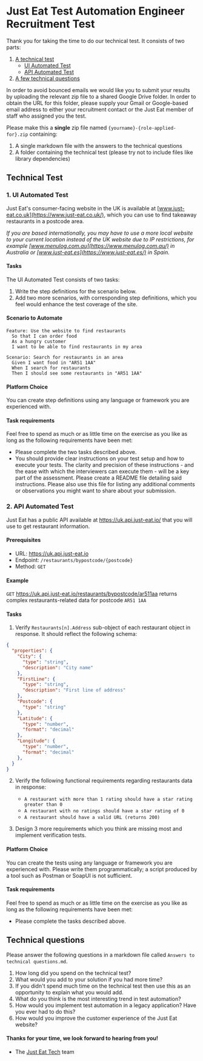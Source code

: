 # Just Eat Test Automation Engineer Recruitment Test

Thank you for taking the time to do our technical test. It consists of two parts:

1. [A technical test](#technical-test)
   - [UI Automated Test](#1-ui-automated-test)
   - [API Automated Test](#2-api-automated-test)
2. [A few technical questions](#technical-questions)

In order to avoid bounced emails we would like you to submit your results by uploading the relevant zip file to a shared Google Drive folder. In order to obtain the URL for this folder, please supply your Gmail or Google-based email address to either your recruitment contact or the Just Eat member of staff who assigned you the test.

Please make this a **single** zip file named `{yourname}-{role-applied-for}.zip` containing:

  1. A single markdown file with the answers to the technical questions
  1. A folder containing the technical test (please try not to include files like library dependencies)

## Technical Test

### 1. UI Automated Test

Just Eat's consumer-facing website in the UK is available at [www.just-eat.co.uk](https://www.just-eat.co.uk/), which you can use to find takeaway restaurants in a postcode area.

_If you are based internationally, you may have to use a more local website to your current location instead of the UK website due to IP restrictions, for example [www.menulog.com.au](https://www.menulog.com.au/) in Australia or [www.just-eat.es](https://www.just-eat.es/) in Spain._

#### Tasks
The UI Automated Test consists of two tasks:

  1. Write the step definitions for the scenario below.
  1. Add two more scenarios, with corresponding step definitions, which you feel would enhance the test coverage of the site.

#### Scenario to Automate

```gherkin
Feature: Use the website to find restaurants
  So that I can order food
  As a hungry customer
  I want to be able to find restaurants in my area

Scenario: Search for restaurants in an area
  Given I want food in "AR51 1AA"
  When I search for restaurants
  Then I should see some restaurants in "AR51 1AA"
```

#### Platform Choice

You can create step definitions using any language or framework you are experienced with.

#### Task requirements

Feel free to spend as much or as little time on the exercise as you like as long as the following requirements have been met:

- Please complete the two tasks described above.
- You should provide clear instructions on your test setup and how to execute your tests. The clarity and precision of these instructions - and the ease with which the interviewers can execute them - will be a key part of the assessment. Please create a README file detailing said instructions. Please also use this file for listing any additional comments or observations you might want to share about your submission.

### 2. API Automated Test

Just Eat has a public API available at <https://uk.api.just-eat.io/> that you will use to get restaurant information.

#### Prerequisites

- URL: <https://uk.api.just-eat.io>
- Endpoint: `/restaurants/bypostcode/{postcode}`
- Method: `GET`

#### Example

`GET` <https://uk.api.just-eat.io/restaurants/bypostcode/ar511aa> returns complex restaurants-related data for postcode `AR51 1AA`

#### Tasks

1. Verify `Restaurants[n].Address` sub-object of each restaurant object in response. It should reflect the following schema:

```json
{
  "properties": {
    "City": {
      "type": "string",
      "description": "City name"
    },
    "FirstLine": {
      "type": "string",
      "description": "First line of address"
    },
    "Postcode": {
      "type": "string"
    },
    "Latitude": {
      "type": "number",
      "format": "decimal"
    },
    "Longitude": {
      "type": "number",
      "format": "decimal"
    },
  }
}
```

2. Verify the following functional requirements regarding restaurants data in response:

   - `A restaurant with more than 1 rating should have a star rating greater than 0`
   - `A restaurant with no ratings should have a star rating of 0`
   - `A restaurant should have a valid URL (returns 200)`

1. Design 3 more requirements which you think are missing most and implement verification tests.

#### Platform Choice

You can create the tests using any language or framework you are experienced with.
Please write them programmatically; a script produced by a tool such as Postman or SoapUI is not sufficient.

#### Task requirements

Feel free to spend as much or as little time on the exercise as you like as long as the following requirements have been met:

- Please complete the tasks described above.

## Technical questions

Please answer the following questions in a markdown file called `Answers to technical questions.md`.

1. How long did you spend on the technical test?
1. What would you add to your solution if you had more time?
1. If you didn't spend much time on the technical test then use this as an opportunity to explain what you would add.
1. What do you think is the most interesting trend in test automation?
1. How would you implement test automation in a legacy application? Have you ever had to do this?
1. How would you improve the customer experience of the Just Eat website?

#### Thanks for your time, we look forward to hearing from you!

- The [Just Eat Tech](https://careers.just-eat.com/departments/technology) team
